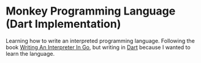 # Monkey Programming Language (Dart Implementation)

Learning how to write an interpreted programming language. Following the book [Writing An Interpreter In Go](https://interpreterbook.com/), but writing in [Dart](https://www.dartlang.org/) because I wanted to learn the language.